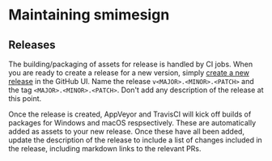 # Maintaining smimesign

## Releases

The building/packaging of assets for release is handled by CI jobs. When you are ready to create a release for a new version, simply [create a new release](https://github.com/github/smimesign/releases/new) in the GitHub UI. Name the release `v<MAJOR>.<MINOR>.<PATCH>` and the tag `<MAJOR>.<MINOR>.<PATCH>`. Don't add any description of the release at this point.

Once the release is created, AppVeyor and TravisCI will kick off builds of packages for Windows and macOS respsectively. These are automatically added as assets to your new release. Once these have all been added, update the description of the release to include a list of changes included in the release, including markdown links to the relevant PRs.
